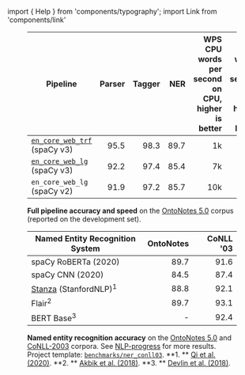 import { Help } from 'components/typography'; import Link from 'components/link'

<!-- TODO: update speed and v2 NER numbers -->

<figure>

| Pipeline                                                   | Parser | Tagger |  NER | WPS<br />CPU <Help>words per second on CPU, higher is better</Help> | WPS<br/>GPU <Help>words per second on GPU, higher is better</Help> |
| ---------------------------------------------------------- | -----: | -----: | ---: | ------------------------------------------------------------------: | -----------------------------------------------------------------: |
| [`en_core_web_trf`](/models/en#en_core_web_trf) (spaCy v3) |   95.5 |   98.3 | 89.7 |                                                                  1k |                                                                 8k |
| [`en_core_web_lg`](/models/en#en_core_web_lg) (spaCy v3)   |   92.2 |   97.4 | 85.4 |                                                                  7k |                                                                    |
| `en_core_web_lg` (spaCy v2)                                |   91.9 |   97.2 | 85.7 |                                                                 10k |                                                                    |

<figcaption class="caption">

**Full pipeline accuracy and speed** on the
[OntoNotes 5.0](https://catalog.ldc.upenn.edu/LDC2013T19) corpus (reported on
the development set).

</figcaption>

</figure>

<figure>

| Named Entity Recognition System                                                | OntoNotes | CoNLL '03 |
| ------------------------------------------------------------------------------ | --------: | --------: |
| spaCy RoBERTa (2020)                                                           |      89.7 |      91.6 |
| spaCy CNN (2020)                                                               |      84.5 |      87.4 |
| [Stanza](https://stanfordnlp.github.io/stanza/) (StanfordNLP)<sup>1</sup>      |      88.8 |      92.1 |
| <Link to="https://github.com/flairNLP/flair" hideIcon>Flair</Link><sup>2</sup> |      89.7 |      93.1 |
| BERT Base<sup>3</sup>                                                          |         - |      92.4 |

<figcaption class="caption">

**Named entity recognition accuracy** on the
[OntoNotes 5.0](https://catalog.ldc.upenn.edu/LDC2013T19) and
[CoNLL-2003](https://www.aclweb.org/anthology/W03-0419.pdf) corpora. See
[NLP-progress](http://nlpprogress.com/english/named_entity_recognition.html) for
more results. Project template:
[`benchmarks/ner_conll03`](%%GITHUB_PROJECTS/benchmarks/ner_conll03). **1. **
[Qi et al. (2020)](https://arxiv.org/pdf/2003.07082.pdf). **2. **
[Akbik et al. (2018)](https://www.aclweb.org/anthology/C18-1139/). **3. **
[Devlin et al. (2018)](https://arxiv.org/abs/1810.04805).

</figcaption>

</figure>
